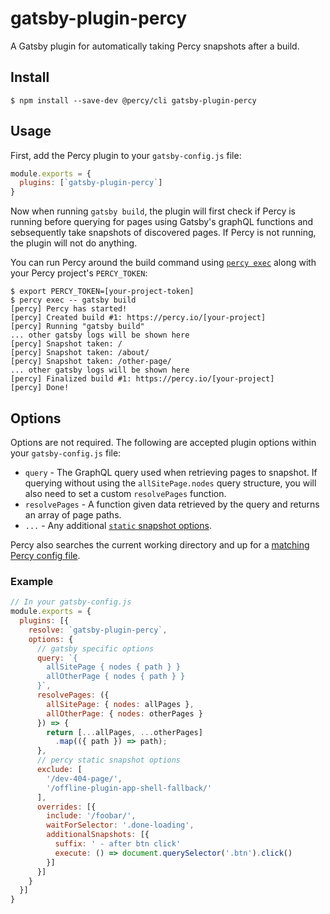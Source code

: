 # gatsby-plugin-percy

A Gatsby plugin for automatically taking Percy snapshots after a build.

## Install

```session
$ npm install --save-dev @percy/cli gatsby-plugin-percy
```

## Usage

First, add the Percy plugin to your `gatsby-config.js` file:

```javascript
module.exports = {
  plugins: [`gatsby-plugin-percy`]
}
```

Now when running `gatsby build`, the plugin will first check if Percy is running before querying for
pages using Gatsby's graphQL functions and sebsequently take snapshots of discovered pages. If Percy
is not running, the plugin will not do anything.

You can run Percy around the build command using [`percy
exec`](https://github.com/percy/cli/tree/master/packages/cli-exec#percy-exec) along with your Percy
project's `PERCY_TOKEN`:

```sh-session
$ export PERCY_TOKEN=[your-project-token]
$ percy exec -- gatsby build
[percy] Percy has started!
[percy] Created build #1: https://percy.io/[your-project]
[percy] Running "gatsby build"
... other gatsby logs will be shown here
[percy] Snapshot taken: /
[percy] Snapshot taken: /about/
[percy] Snapshot taken: /other-page/
... other gatsby logs will be shown here
[percy] Finalized build #1: https://percy.io/[your-project]
[percy] Done!
```

## Options

Options are not required. The following are accepted plugin options within your `gatsby-config.js` file:

- `query` - The GraphQL query used when retrieving pages to snapshot. If querying without using the
  `allSitePage.nodes` query structure, you will also need to set a custom `resolvePages` function.
- `resolvePages` - A function given data retrieved by the query and returns an array of page paths.
- `...` - Any additional [`static` snapshot
  options](https://docs.percy.io/docs/cli-snapshot#static-options).

Percy also searches the current working directory and up for a [matching Percy config
file](https://docs.percy.io/docs/cli-configuration#files).

### Example

```javascript
// In your gatsby-config.js
module.exports = {
  plugins: [{
    resolve: `gatsby-plugin-percy`,
    options: {
      // gatsby specific options
      query: `{
        allSitePage { nodes { path } }
        allOtherPage { nodes { path } }
      }`,
      resolvePages: ({
        allSitePage: { nodes: allPages },
        allOtherPage: { nodes: otherPages }
      }) => {
        return [...allPages, ...otherPages]
          .map(({ path }) => path);
      },
      // percy static snapshot options
      exclude: [
        '/dev-404-page/',
        '/offline-plugin-app-shell-fallback/'
      ],
      overrides: [{
        include: '/foobar/',
        waitForSelector: '.done-loading',
        additionalSnapshots: [{
          suffix: ' - after btn click'
          execute: () => document.querySelector('.btn').click()
        }]
      }]
    }
  }]
}
```
